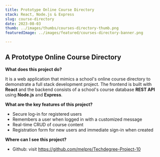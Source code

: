 ```yaml
---
title: Prototype Online Course Directory
stack: React, Node.js & Express
slug: course-directory
date: 2023-08-03
thumb: ../images/thumbs/courses-directory-thumb.png
featuredImage: ../images/featured/courses-directory-banner.png

---
```


## A Prototype Online Course Directory

**What does this project do?**

It is a web application that mimics a school's online course directory to demonstrate a full stack development project. The frontend is built with **React** and the backend consists of a school's course database **REST API** using **Node.js** and **Express**.

**What are the key features of this project?**

- Secure log-in for registered users
- Remembers a user when logged in with a customized message
- Real-time CRUD of course content
- Registration form for new users and immediate sign-in when created

**Where can I see this project?**
- Github: visit https://github.com/melpre/Techdegree-Project-10


